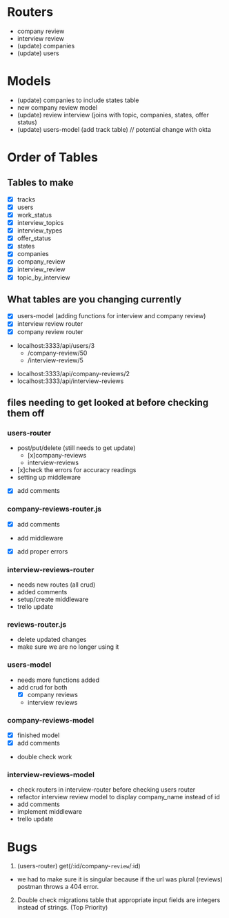# Routers

- company review
- interview review
- (update) companies
- (update) users

# Models

- (update) companies to include states table
- new company review model
- (update) review interview (joins with topic, companies, states, offer status)
- (update) users-model (add track table) // potential change with okta

# Order of Tables

## Tables to make

- [x] tracks
- [x] users
- [x] work_status
- [x] interview_topics
- [x] interview_types
- [x] offer_status
- [x] states
- [x] companies
- [x] company_review
- [x] interview_review
- [x] topic_by_interview

## What tables are you changing currently

- [x] users-model (adding functions for interview and company review)
- [x] interview review router
- [x] company review router

* localhost:3333/api/users/3
  - /company-review/50
  - /interview-review/5

- localhost:3333/api/company-reviews/2
- localhost:3333/api/interview-reviews

## files needing to get looked at before checking them off

### users-router

- post/put/delete (still needs to get update)
  - [x]company-reviews
  - interview-reviews
- [x]check the errors for accuracy readings
- setting up middleware
- [x] add comments

### company-reviews-router.js

- [x] add comments
- add middleware
- [x] add proper errors

### interview-reviews-router

- needs new routes (all crud)
- added comments
- setup/create middleware
- trello update

### reviews-router.js

- delete updated changes
- make sure we are no longer using it

### users-model

- needs more functions added
- add crud for both
  - [x] company reviews
  - interview reviews

### company-reviews-model

- [x] finished model
- [x] add comments
- double check work

### interview-reviews-model

- check routers in interview-router before checking users router
- refactor interview review model to display company_name instead of id
- add comments
- implement middleware
- trello update

# Bugs

1. (users-router) get(/:id/company-`review`/:id)

- we had to make sure it is singular because if the url was plural (reviews) postman throws a 404 error.

2. Double check migrations table that appropriate input fields are integers instead of strings. (Top Priority)
